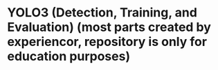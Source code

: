 # YOLO3 (Detection, Training, and Evaluation) (most parts created by experiencor, repository is only for education purposes)
